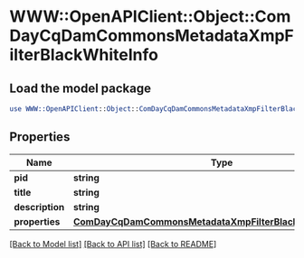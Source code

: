# WWW::OpenAPIClient::Object::ComDayCqDamCommonsMetadataXmpFilterBlackWhiteInfo

## Load the model package
```perl
use WWW::OpenAPIClient::Object::ComDayCqDamCommonsMetadataXmpFilterBlackWhiteInfo;
```

## Properties
Name | Type | Description | Notes
------------ | ------------- | ------------- | -------------
**pid** | **string** |  | [optional] 
**title** | **string** |  | [optional] 
**description** | **string** |  | [optional] 
**properties** | [**ComDayCqDamCommonsMetadataXmpFilterBlackWhiteProperties**](ComDayCqDamCommonsMetadataXmpFilterBlackWhiteProperties.md) |  | [optional] 

[[Back to Model list]](../README.md#documentation-for-models) [[Back to API list]](../README.md#documentation-for-api-endpoints) [[Back to README]](../README.md)


